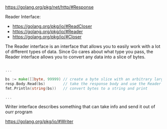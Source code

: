 https://golang.org/pkg/net/http/#Response

Reader Interface:

* https://golang.org/pkg/io/#ReadCloser
* https://golang.org/pkg/io/#Reader
* https://golang.org/pkg/io/#Closer

The Reader interface is an interface that allows you to easily work with a lot of different types of data. Since Go cares about what type you pass, the Reader interface allows you to convert any data into a slice of bytes.

```go

...

bs := make([]byte, 99999) // create a byte slice with an arbitrary large number of spaces
resp.Body.Read(bs)        // take the response body and use the Reader .Read interface to feed the bs the Body data
fmt.Println(string(bs))   // convert bytes to a string and print

...

```

Writer interface describes something that can take info and send it out of ourr program

https://golang.org/pkg/io/#Writer